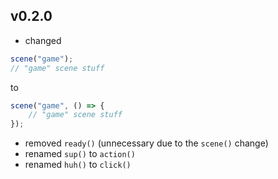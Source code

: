 ## v0.2.0

- changed

```js
scene("game");
// "game" scene stuff
```
to

```js
scene("game", () => {
	// "game" scene stuff
});
```
- removed `ready()` (unnecessary due to the `scene()` change)
- renamed `sup()` to `action()`
- renamed `huh()` to `click()`

